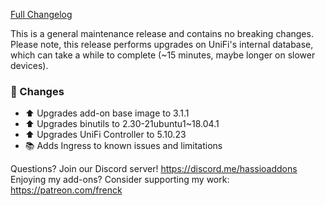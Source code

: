 [Full Changelog][changelog]

This is a general maintenance release and contains no breaking changes.
Please note, this release performs upgrades on UniFi's internal database, which can take a while to complete (~15 minutes, maybe longer on slower devices).

### :hammer: Changes

- :arrow_up: Upgrades add-on base image to 3.1.1
- :arrow_up: Upgrades binutils to 2.30-21ubuntu1~18.04.1
- :arrow_up: Upgrades UniFi Controller to 5.10.23
- :books: Adds Ingress to known issues and limitations

[changelog]: https://github.com/hassio-addons/addon-unifi/compare/v0.9.1...v0.9.2

Questions? Join our Discord server! https://discord.me/hassioaddons
Enjoying my add-ons? Consider supporting my work: https://patreon.com/frenck
